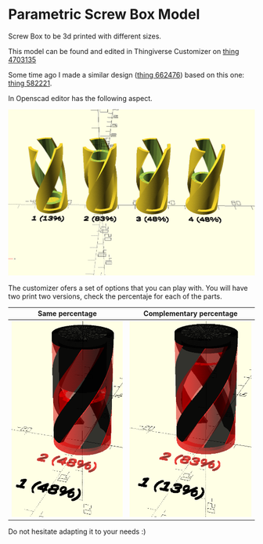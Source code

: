 # Parametric Screw Box Model

Screw Box to be 3d printed with different sizes.

This model can be found and edited in Thingiverse Customizer on [thing 4703135](https://www.thingiverse.com/thing:4703135)

Some time ago I made a similar design ([thing 662476](https://www.thingiverse.com/thing:662476)) based on this one: [thing 582221](https://www.thingiverse.com/thing:582221).

In Openscad editor has the following aspect.

<img src="./../media/3_screw_box_percentage.PNG" alt="View openscad" width=600;/>

The customizer ofers a set of options that you can play with. You will have two print two versions, check the percentaje for each of the parts.

 |          Same percentage                   |             Complementary percentage              |
 :--------------------------------:|:--------------------------------:|
<img src="./../media/3_screw_box_48-48.PNG" height=400;/> |  <img src="./../media/3_screw_box_13-83.PNG" height=400;/> |


Do not hesitate adapting it to your needs :)